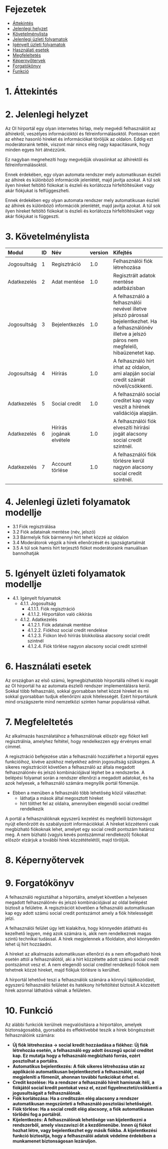 
# Fejezetek
- [Áttekintés](#1-áttekintés)
- [Jelenlegi helyzet](#2-jelenlegi-helyzet)
- [Követelménylista](#3-követelménylista)
- [Jelenlegi üzleti folyamatok](#4-jelenlegi-üzleti-folyamatok-modellje)
- [Igényelt üzleti folyamatok](#5-igényelt-üzleti-folyamatok-modellje)
- [Használati esetek](#6-használati-esetek)
- [Megfeleltetés](#7-megfeleltetés)
- [Képernyőtervek](#8-képernyőtervek)
- [Forgatókönyv](#9-forgatókönyv)
- [Funkció](#10-funkció)



# 1. Áttekintés

# 2. Jelenlegi helyzet
Az OI hírportál egy olyan internetes hírlap, mely megvédi felhasználóit az álhírekről, veszélyes információktól és félreinformálásoktól. Pontosan ezért az ehhez hasonló híreket és információkat töröljük az oldalon. Eddig ezt moderátoraink tették, viszont már nincs elég nagy kapacitásunk, hogy minden egyes hírt átnézzünk.

Ez nagyban megnehezíti hogy megvédjük olvasóinkat az álhírektől és félreinformálásoktól.

Ennek érdekében, egy olyan automata rendszer mely automatikusan észleli az álhírek és különböző információk jelenlétét, majd javítja azokat. A túl sok ilyen híreket feltöltő fiókokat is észleli és korlátozza hírfeltöltésüket vagy akár fiókjukat is felfüggeszheti.


Ennek érdekében egy olyan automata rendszer mely automatikusan észleli az álhírek és különböző információk jelenlétét, majd javítja azokat. A túl sok ilyen híreket feltöltő fiókokat is észleli és korlátozza hírfeltöltésüket vagy akár fiókjukat is függeszti.
# 3. Követelménylista
   |   Modul   |   ID  |   Név |   version |   Kifejtés    |
   |:----------|:------|:------|:----------|:--------------|
   |    Jogosultság |   1   |   Regisztráció    |   1.0 | Felhasználói fiók létrehozása  |
   |    Adatkezelés |   2   |   Adat mentése    |   1.0 |   Regisztrált adatok mentése adatbázisban |
   |   Jogosultság |   3  |    Bejelentkezés   |   1.0 |   A felhasználó a felhasználói nevével illetve jelszó párossal bejelentkezhet. Ha a felhasználónév illetve a jelszó páros nem megfelelő, hibaüzenetet kap. |
   |   Jogosultság |   4   |   Hírírás   |   1.0 |   A felhasználó hírt írhat az oldalon, ami alapján social credit számát növeli/csökkenti. |
   |   Adatkezelés |   5   | Social credit |   1.0 |   A felhasználó social creditet kap vagy veszít a hírének validációja alapján.   |
|   Adatkezelés    |   6   |   Hírírás jogának elvétele   |   1.0 |   A felhasználói fiók elveszíti hírírási jogát alacsony social credit szintnél.    |
   |   Adatkezelés    |   7   |   Account törlése   |   1.0 |   A felhasználói fiók törlésre kerül nagyon alacsony social credit szintnél.    |
# 4. Jelenlegi üzleti folyamatok modellje

- 3.1 Fiók regisztrálása
- 3.2 Fiók adatainak mentése (név, jelszó)
- 3.3 Bármelyik fiók bármennyi hírt tehet közzé az oldalon
- 3.4 Moderátorok végzik a hírek ellenőrzését és igazságtartalmát
- 3.5 A túl sok hamis hírt terjesztő fiókot moderátoraink manuálisan bannolhatják

# 5. Igényelt üzleti folyamatok modellje

- 4.1. Igényelt folyamatok
   - 4.1.1. Jogosultság
      - 4.1.1.1. Fiók regisztráció
      - 4.1.1.2. Hírportálon való cikkírás
   - 4.1.2. Adatkezelés
      - 4.1.2.1. Fiók adatainak mentése
      - 4.1.2.2. Fiókhoz social credit rendelése
      - 4.1.2.3. Fiókon lévő hírírás blokkolása alacsony social credit szintnél
      - 4.1.2.4. Fiók törlése nagyon alacsony social credit szintnél

# 6. Használati esetek
Az országban az első számú, legmegbízhatóbb hírportállá nőheti ki magát az OI hírportál ha az automata észlelő rendszer implementálásra kerül. Sokkal több felhasználó, sokkal gyorsabban tehet közzé híreket és mi sokkal gyorsabban tudjuk ellenőrizni azok hitelességét. Ezért hírportálunk mind országszerte mind nemzetközi szinten hamar populárissá válhat.

# 7. Megfeleltetés
Az alkalmazás használatához a felhasználónak először egy fiókot kell regisztrálnia, amelyhez feltétel, hogy rendelkezzen egy érvényes email címmel.

A regisztráció befejezése után a felhasználó hozzáférhet a hírportál egyes funkcióihoz, kivéve azokhoz melyekhez admin jogosultság szükséges. A sikeres regisztrációt követően a felhasználó az általa megadott felhasználónév és jelszó kombinációjával léphet be a rendszerbe. A belépési folyamat során a rendszer ellenőrzi a megadott adatokat, és ha azok helyesek, a felhasználó számára megnyílik portál főmenüje.
- Ebben a menüben a felhasználó több lehetőség közül választhat:
   - láthatja a mások által megosztott híreket
   - hírt tölthet fel az oldalra, amennyiben elegendő social credittel rendelkezik

A portál a felhasználóknak egyszerű kezelést és megfelelő biztonságot nyújt ellenőrzött és szabályozott információkkal. A híreket közzétenni csak megbízható fiókoknak lehet, amelyet egy social credit pontszám határoz meg. A nem bízható (vagyis kevés pontszámmal rendlekező) fiókokat először elzárjuk a további hírek közzétételétől, majd töröljük.
   



# 8. Képernyőtervek

# 9. Forgatókönyv
A felhasználó regisztálhat a hírportálra, amelyet követően a helyesen megadott felhasználónév és jelszó kombinációjával az oldal belépést biztosít a felületre. A regisztrációt követően a felhasználó automatikusan kap egy adott számú social credit pontszámot amely a fiók hitelességét jelzi.

A felhasználói felület úgy lett kialakítva, hogy könnyedén átlátható és kezelhető legyen, még azok számára is, akik nem rendelkeznek magas szintű technikai tudással. A hírek megjelennek a főoldalon, ahol könnyedén lehet új hírt hozzáadni.

A híreket az alkalmazás automatikusan ellenőrzi és a nem elfogadható hírek esetén attól a felhasználótól, aki a hírt közzétette adott számú social credit pontszámot vesz el. A nem elegendő social creditel rendelkező fiókok nem tehetnek közzé híreket, majd fiókjuk törlésre is kerülhet.

A hírportál lehetővé teszi a felhasználók számára a könnyű tájékozódást, egyszerű felhasználói felületet és hatékony hírfeltöltést biztosít.A közzétett hírek azonnal láthatóvá válnak a felületen.



# 10. Funkció

Az alábbi funkciók kerülnek megvalósításra a hírportálon, amelyek biztonságosabbá, gyorsabbá és effektívebbé teszik a hírek böngészését felhasználóink számára:
- **Új fiók létrehozása -> social kredit hozzáadása a fiókhoz: Új fiók létrehozáa esetén, a felhasználó egy adott összegű spcial creditet kap. Ez mutatja hogy a felhasználó megbízható forrás, ezért posztolhat a portálra.**
- **Automatikus bejelentkezés: A fiók sikeres létrehozása után az applikáció automatikusan bejelentkezteti a felhasználót, majd megjeleníti a főmenüt, ahonnan további funkciókat érhet el.**
- **Credit kezelése: Ha a rendszer a felhasználó híreit hamisnak ítéli, a fiókjától social kredit pontokat vesz el, ezzel figyelmezteti/csökkenti a jogusultságait a felhasználónak.**
- **Fiók korlátozása: Ha a creditszám elég alacsony a rendszer automatikusan megszünteti a felhasználó posztolási lehetőségét.**
- **Fiók törlése: Ha a social credit elég alacsony, a fiók automatikusan törlődni fog a portálról.**
- **Kijelentkezés: A felhasználónak lehetősége van kijelentkezni a rendszerből, amely visszaviszi őt a kezdőmenübe. Innen új fiókot hozhat létre, vagy bejelentkezhet egy másik fiókba. A kijelentkezési funkció biztosítja, hogy a felhasználói adatok védelme érdekében a munkamenet biztonságosan lezáruljon.**